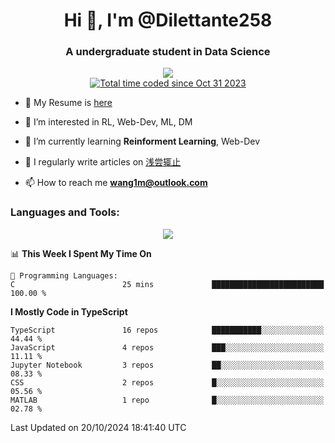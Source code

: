 <!--
**Dilettante258/Dilettante258** is a ✨ _special_ ✨ repository because its `README.md` (this file) appears on your GitHub profile.
Here are some ideas to get you started:

- 🔭 I’m currently working on ...
- 🌱 I’m currently learning ...
- 👯 I’m looking to collaborate on ...
- 🤔 I’m looking for help with ...
- 💬 Ask me about ...
- 📫 How to reach me: ...
- 😄 Pronouns: ...
- ⚡ Fun fact: ...
-->
<h1 align="center">Hi 👋, I'm @Dilettante258</h1>
<h3 align="center" >A undergraduate student in Data Science</h3>
<!-- <p align="center">
  <a href="https://github.com/anuraghazra/github-readme-stats">
    <img align="center" src="https://github-readme-stats.vercel.app/api?username=Dilettante258&show_icons=true&theme=radical" />
  </a>
  <a href="https://github.com/anuraghazra/convoychat">
    <img align="center" src="https://github-readme-stats.vercel.app/api/top-langs/?username=Dilettante258&layout=compact" />
  </a>
<p align="center"> -->

<p align="center"><img src="https://komarev.com/ghpvc/?username=Dilettante258" /><br /><a href="https://wakatime.com/@018b8500-f033-47a0-93a2-83a68470fe74"><img src="https://wakatime.com/badge/user/018b8500-f033-47a0-93a2-83a68470fe74.svg" alt="Total time coded since Oct 31 2023" /></a><p />

- 📄 My Resume is [here](https://wang1m.cc)

- 👀 I’m interested in RL, Web-Dev, ML, DM

- 🌱 I’m currently learning **Reinforment Learning**, Web-Dev

- 📝 I regularly write articles on [浅尝辄止](https://www.dilettante258.cyou/)

- 📫 How to reach me **wang1m@outlook.com**

<h3 align="left">Languages and Tools:</h3>

<p align="center">
  <a href="https://skillicons.dev">
    <img src="https://skillicons.dev/icons?i=nextjs,react,astro,vue,js,ts,vercel,flask,docker,linux,cloudflare,html,css,netlify,latex,md,selenium,pytorch,matlab,ai,ps,cpp,c,python,java&perline=7&theme=light" />
  </a>
<p align="center">

<!--START_SECTION:waka-->
📊 **This Week I Spent My Time On** 

```text
💬 Programming Languages: 
C                        25 mins             █████████████████████████   100.00 % 
```

**I Mostly Code in TypeScript** 

```text
TypeScript               16 repos            ███████████░░░░░░░░░░░░░░   44.44 % 
JavaScript               4 repos             ███░░░░░░░░░░░░░░░░░░░░░░   11.11 % 
Jupyter Notebook         3 repos             ██░░░░░░░░░░░░░░░░░░░░░░░   08.33 % 
CSS                      2 repos             █░░░░░░░░░░░░░░░░░░░░░░░░   05.56 % 
MATLAB                   1 repo              █░░░░░░░░░░░░░░░░░░░░░░░░   02.78 % 
```




 Last Updated on 20/10/2024 18:41:40 UTC
<!--END_SECTION:waka-->

